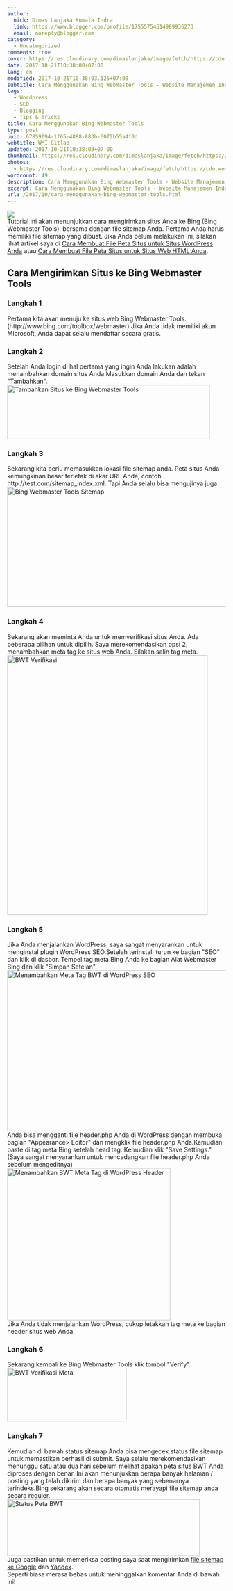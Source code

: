 ```yaml
---
author:
  nick: Dimas Lanjaka Kumala Indra
  link: https://www.blogger.com/profile/17555754514989936273
  email: noreply@blogger.com
category:
  - Uncategorized
comments: true
cover: https://res.cloudinary.com/dimaslanjaka/image/fetch/https://cdn.woorkup.com/wp-content/uploads/2013/09/submit-website-to-bing-1024x513.png
date: 2017-10-21T10:38:00+07:00
lang: en
modified: 2017-10-21T10:38:03.125+07:00
subtitle: Cara Menggunakan Bing Webmaster Tools - Website Manajemen Indonesia
tags:
  - Wordpress
  - SEO
  - Blogging
  - Tips & Tricks
title: Cara Menggunakan Bing Webmaster Tools
type: post
uuid: 67859f94-1f65-4888-883b-6072b55a4f0d
webtitle: WMI Gitlab
updated: 2017-10-21T10:38:03+07:00
thumbnail: https://res.cloudinary.com/dimaslanjaka/image/fetch/https://cdn.woorkup.com/wp-content/uploads/2013/09/submit-website-to-bing-1024x513.png
photos:
  - https://res.cloudinary.com/dimaslanjaka/image/fetch/https://cdn.woorkup.com/wp-content/uploads/2013/09/submit-website-to-bing-1024x513.png
wordcount: 49
description: Cara Menggunakan Bing Webmaster Tools - Website Manajemen Indonesia
excerpt: Cara Menggunakan Bing Webmaster Tools - Website Manajemen Indonesia
url: /2017/10/cara-menggunakan-bing-webmaster-tools.html
---
```


<div class="container"><img src="https://res.cloudinary.com/dimaslanjaka/image/fetch/https://cdn.woorkup.com/wp-content/uploads/2013/09/submit-website-to-bing-1024x513.png"></div>Tutorial ini akan menunjukkan cara mengirimkan situs Anda ke Bing (Bing Webmaster Tools), bersama dengan file sitemap Anda. Pertama Anda harus memiliki file sitemap yang dibuat. Jika Anda belum melakukan ini, silakan lihat artikel saya di&nbsp;<a href="https://web-manajemen.blogspot.com/p/search.html?q=%20%20%20%20%20%20%20%20Cara%20Membuat%20File%20Peta%20Situs%20untuk%20Situs%20WordPress%20Anda" target="_blank" title="Cara Membuat File Peta Situs untuk Situs WordPress Anda">Cara Membuat File Peta Situs untuk Situs WordPress Anda</a>&nbsp;atau&nbsp;<a href="https://web-manajemen.blogspot.com/p/search.html?q=Cara%20Membuat%20File%20Peta%20Situs%20untuk%20Situs%20Web%20HTML%20Anda" target="_blank" title="Cara Membuat File Peta Situs untuk Situs Web HTML Anda">Cara Membuat File Peta Situs untuk Situs Web HTML Anda</a>.<br><h2>    Cara Mengirimkan Situs ke Bing Webmaster Tools </h2><h3>    Langkah 1 </h3>Pertama kita akan menuju ke situs web              Bing Webmaster Tools. (http://www.bing.com/toolbox/webmaster) Jika Anda tidak memiliki akun Microsoft, Anda dapat selalu              mendaftar          secara gratis.<br><h3>    Langkah 2 </h3>Setelah Anda login di hal pertama yang ingin Anda lakukan adalah     menambahkan domain situs Anda.Masukkan domain Anda dan tekan "Tambahkan". <br><img alt="Tambahkan Situs ke Bing Webmaster Tools" height="125" src="https://cdn.woorkup.com/wp-content/uploads/2013/09/BWT-Add-Site.png" width="467"><br><h3>    Langkah 3 </h3>Sekarang kita perlu memasukkan lokasi file sitemap anda. Peta situs Anda     kemungkinan besar terletak di akar URL Anda, contoh     http://test.com/sitemap_index.xml. Tapi Anda selalu bisa mengujinya juga. <br><img alt="Bing Webmaster Tools Sitemap" height="276" src="https://cdn.woorkup.com/wp-content/uploads/2013/09/BWT-Sitemap.png" width="528"><br><h3>    Langkah 4 </h3>Sekarang akan meminta Anda untuk memverifikasi situs Anda. Ada beberapa     pilihan untuk dipilih. Saya merekomendasikan opsi 2, menambahkan meta tag     ke situs web Anda. Silakan salin tag meta. <br><img alt="BWT Verifikasi" height="598" src="https://cdn.woorkup.com/wp-content/uploads/2013/09/BWT-verify.png" width="462"><br><h3>    Langkah 5 </h3>Jika Anda menjalankan WordPress, saya sangat menyarankan untuk menginstal     plugin WordPress SEO.Setelah terinstal, turun ke bagian "SEO" dan klik di     dasbor. Tempel tag meta Bing Anda ke bagian Alat Webmaster Bing dan klik     "Simpan Setelan". <br><img alt="Menambahkan Meta Tag BWT di WordPress SEO" height="370" src="https://cdn.woorkup.com/wp-content/uploads/2013/09/adding-BWT-meta-tag-in-WordPress-SEO.png" width="556"><br>Anda bisa mengganti file header.php Anda di WordPress dengan membuka bagian     "Appearance&gt; Editor" dan mengklik file header.php Anda.Kemudian paste di     tag meta Bing setelah head tag. Kemudian klik "Save Settings." (Saya sangat     menyarankan untuk mencadangkan file header.php Anda sebelum mengeditnya) <br><img alt="Menambahkan BWT Meta Tag di WordPress Header" height="350" src="https://cdn.woorkup.com/wp-content/uploads/2013/09/adding-BWT-meta-tag-in-WordPress-header.png" width="376"><br>Jika Anda tidak menjalankan WordPress, cukup letakkan tag meta ke bagian     header situs web Anda. <br><h3>    Langkah 6 </h3>Sekarang kembali ke Bing Webmaster Tools klik tombol "Verify". <br><img alt="BWT Verifikasi Meta" height="123" src="https://cdn.woorkup.com/wp-content/uploads/2013/09/BWT-verify-meta.png" width="275"><br><h3>    Langkah 7 </h3>Kemudian di bawah status sitemap Anda bisa mengecek status file sitemap     untuk memastikan berhasil di submit. Saya selalu merekomendasikan menunggu     satu atau dua hari sebelum melihat apakah peta situs BWT Anda diproses     dengan benar. Ini akan menunjukkan berapa banyak halaman / posting yang     telah dikirim dan berapa banyak yang sebenarnya terindeks.Bing sekarang     akan secara otomatis merayapi file sitemap anda secara reguler. <br><img alt="Status Peta BWT" height="130" src="https://cdn.woorkup.com/wp-content/uploads/2013/09/BWT-sitemap-status.png" width="444"><br>Juga pastikan untuk memeriksa posting saya saat mengirimkan&nbsp;<a href="https://web-manajemen.blogspot.co.uk/p/search.html?q=Cara%20Menggunakan%20Google%20Search%20Console" target="_blank" title="Cara Mengirimkan Situs Anda ke Google Webmaster Tools">file sitemap ke Google</a>&nbsp;dan&nbsp;<a href="https://web-manajemen.blogspot.com/p/search.html?q=Cara%20Menggunakan%20Yandex%20Webmaster%20Tools" target="_blank" title="Cara Mengirimkan Situs Anda ke Bing Webmaster Tools">Yandex</a>.<br>Seperti biasa merasa bebas untuk meninggalkan komentar Anda di bawah ini!